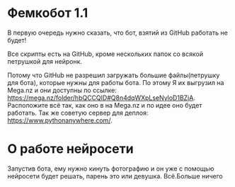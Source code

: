 # Фемкобот 1.1

В первую очередь нужно сказать, что бот, взятий из GitHub работать не будет!

Все скрипты есть на GitHub, кроме нескольких папок со всякой петрушкой для нейронк.

Потому что GitHub не разрешил загружать большие файлы(петрушку для бота), которые нужны для работы бота.
По этому Я их выгрузил на Mega.nz и они доступны по ссылке: https://mega.nz/folder/hbQCCQID#Q8n4dqWXpLseNyloD1BZjA.
Расположите всё так, как оно в на Mega.nz и по идее оно будет работать.
Так же советую сервер для деплоя: https://www.pythonanywhere.com/.

# О работе нейросети 

Запустив бота, ему нужно кинуть фотографию и он уже с помощью нейросети будет решать, парень это или девушка.
Всё.Больше ничего
